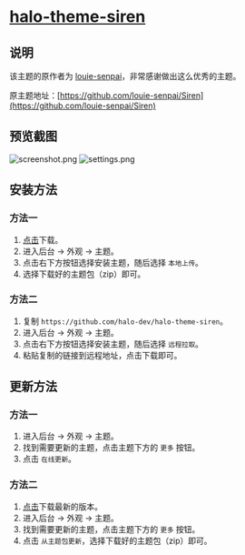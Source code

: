 <h1><a href="https://github.com/halo-dev/halo-theme-siren" target="_blank">halo-theme-siren</a></h1>

## 说明

该主题的原作者为 [louie-senpai](https://github.com/louie-senpai)，非常感谢做出这么优秀的主题。

原主题地址：[https://github.com/louie-senpai/Siren](https://github.com/louie-senpai/Siren)

## 预览截图

![screenshot.png](https://i.loli.net/2019/09/22/EyH4FUBAP128rD6.png)
![settings.png](https://i.loli.net/2019/09/22/jIF6XdQwe2cNAz1.png)

## 安装方法

### 方法一

1. [点击](https://github.com/halo-dev/halo-theme-siren/archive/master.zip)下载。
2. 进入后台 -> 外观 -> 主题。
3. 点击右下方按钮选择安装主题，随后选择 `本地上传`。
4. 选择下载好的主题包（zip）即可。

### 方法二

1. 复制 `https://github.com/halo-dev/halo-theme-siren`。
2. 进入后台 -> 外观 -> 主题。
3. 点击右下方按钮选择安装主题，随后选择 `远程拉取`。
4. 粘贴复制的链接到远程地址，点击下载即可。

## 更新方法

### 方法一

1. 进入后台 -> 外观 -> 主题。
2. 找到需要更新的主题，点击主题下方的 `更多` 按钮。
3. 点击 `在线更新`。

### 方法二

1. [点击](https://github.com/halo-dev/halo-theme-siren/archive/master.zip)下载最新的版本。
2. 进入后台 -> 外观 -> 主题。
3. 找到需要更新的主题，点击主题下方的 `更多` 按钮。
4. 点击 `从主题包更新`，选择下载好的主题包（zip）即可。
